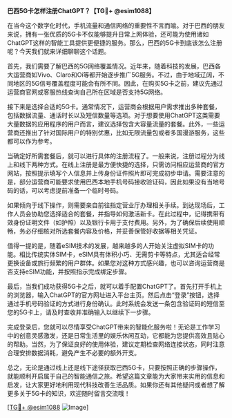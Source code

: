 **巴西5G卡怎样注册ChatGPT？【TG💪+ @esim1088】**

在当今这个数字化时代，手机流量和通信网络的重要性不言而喻。对于巴西的朋友来说，拥有一张优质的5G卡不仅能够提升日常上网体验，还可能为使用诸如ChatGPT这样的智能工具提供更便捷的服务。那么，巴西的5G卡到底该怎么注册呢？今天我们就来详细聊聊这个话题。

首先，我们需要了解巴西的5G网络覆盖情况。近年来，随着科技的发展，巴西各大运营商如Vivo、Claro和Oi等都开始逐步推广5G服务。不过，由于地域辽阔，不同地区的5G信号覆盖程度可能会有所不同。因此，在购买5G卡之前，建议先通过运营商官网或客服热线查询自己所在区域是否支持5G网络。

接下来是选择合适的5G卡。通常情况下，运营商会根据用户需求推出多种套餐，包括数据流量、通话时长以及短信数量等选项。对于想要使用ChatGPT这类需要大量数据的应用程序的用户而言，建议选择包含大容量流量的套餐。此外，一些运营商还推出了针对国际用户的特别优惠，比如无限流量包或者多国漫游服务，这些都可以作为参考。

当确定好所需套餐后，就可以进行具体的注册流程了。一般来说，注册过程分为线上和线下两种方式。在线上注册是最方便快捷的选择，只需访问相应运营商的官方网站，按照提示填写个人信息并上传身份证件照片即可完成初步申请。需要注意的是，部分运营商可能要求使用巴西本地手机号码接收验证码，因此如果没有当地号码的话，可以考虑提前准备一个临时号码。

如果倾向于线下操作，则需要亲自前往指定营业厅办理相关手续。到达现场后，工作人员会协助您选择适合的套餐，并指导如何激活新卡。在此过程中，记得携带有效身份证明文件（如护照）以及银行卡用于支付费用。另外，为了确保后续使用顺畅，务必仔细核对所选套餐内容及价格，并妥善保管好收据等相关凭证。

值得一提的是，随着eSIM技术的发展，越来越多的人开始关注虚拟SIM卡的功能。相比传统实体SIM卡，eSIM具有体积小巧、无需剪卡等特点，尤其适合经常更换设备或旅行频繁的用户群体。如果您对这种方式感兴趣，也可以咨询运营商是否支持eSIM功能，并按照指示完成绑定步骤。

最后，当我们成功获得5G卡之后，就可以着手配置ChatGPT了。首先打开手机上的浏览器，输入ChatGPT的官方网址进入平台主页。然后点击“登录”按钮，选择通过手机号码验证的方式进行身份确认。此时系统会发送一条包含验证码的短信至您的5G卡上，请及时查收并准确输入以继续下一步骤。

完成登录后，您就可以尽情享受ChatGPT带来的智能化服务啦！无论是工作学习中的创意灵感激发，还是日常生活里的娱乐休闲互动，它都能为您提供高效且贴心的帮助。当然，为了保证良好的使用体验，建议定期检查网络连接状态，同时注意合理安排数据消耗，避免产生不必要的额外开支。

总之，无论是通过线上还是线下途径获取巴西5G卡，只要按照正确的步骤操作，就能顺利开启属于自己的智能通信之旅。希望这篇文章能为大家带来实用的信息和启发，让大家更好地利用现代科技改善生活品质。如果你还有其他疑问或者想了解更多关于5G卡的知识，欢迎随时留言交流哦！

[[TG💪+ @esim1088](https://t.me/s/esim1088) ![Image](https://i.postimg.cc/4NQfJmqS/Snipaste-2025-05-13-00-14-12.png)]